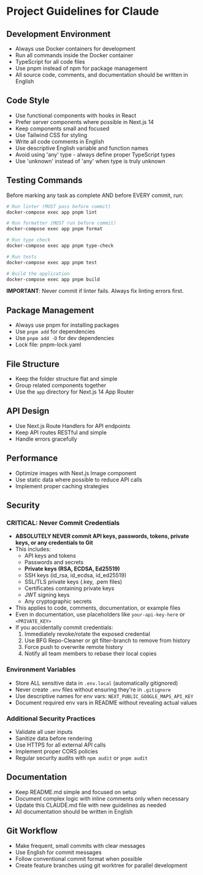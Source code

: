 # Project Guidelines for Claude

## Development Environment

- Always use Docker containers for development
- Run all commands inside the Docker container
- TypeScript for all code files
- Use pnpm instead of npm for package management
- All source code, comments, and documentation should be written in English

## Code Style

- Use functional components with hooks in React
- Prefer server components where possible in Next.js 14
- Keep components small and focused
- Use Tailwind CSS for styling
- Write all code comments in English
- Use descriptive English variable and function names
- Avoid using 'any' type - always define proper TypeScript types
- Use 'unknown' instead of 'any' when type is truly unknown

## Testing Commands

Before marking any task as complete AND before EVERY commit, run:

```bash
# Run linter (MUST pass before commit)
docker-compose exec app pnpm lint

# Run formatter (MUST run before commit)
docker-compose exec app pnpm format

# Run type check
docker-compose exec app pnpm type-check

# Run tests
docker-compose exec app pnpm test

# Build the application
docker-compose exec app pnpm build
```

**IMPORTANT**: Never commit if linter fails. Always fix linting errors first.

## Package Management

- Always use pnpm for installing packages
- Use `pnpm add` for dependencies
- Use `pnpm add -D` for dev dependencies
- Lock file: pnpm-lock.yaml

## File Structure

- Keep the folder structure flat and simple
- Group related components together
- Use the `app` directory for Next.js 14 App Router

## API Design

- Use Next.js Route Handlers for API endpoints
- Keep API routes RESTful and simple
- Handle errors gracefully

## Performance

- Optimize images with Next.js Image component
- Use static data where possible to reduce API calls
- Implement proper caching strategies

## Security

### CRITICAL: Never Commit Credentials

- **ABSOLUTELY NEVER commit API keys, passwords, tokens, private keys, or any credentials to Git**
- This includes:
  - API keys and tokens
  - Passwords and secrets
  - **Private keys (RSA, ECDSA, Ed25519)**
  - SSH keys (id_rsa, id_ecdsa, id_ed25519)
  - SSL/TLS private keys (.key, .pem files)
  - Certificates containing private keys
  - JWT signing keys
  - Any cryptographic secrets
- This applies to code, comments, documentation, or example files
- Even in documentation, use placeholders like `your-api-key-here` or `<PRIVATE_KEY>`
- If you accidentally commit credentials:
  1. Immediately revoke/rotate the exposed credential
  2. Use BFG Repo-Cleaner or git filter-branch to remove from history
  3. Force push to overwrite remote history
  4. Notify all team members to rebase their local copies

### Environment Variables

- Store ALL sensitive data in `.env.local` (automatically gitignored)
- Never create `.env` files without ensuring they're in `.gitignore`
- Use descriptive names for env vars: `NEXT_PUBLIC_GOOGLE_MAPS_API_KEY`
- Document required env vars in README without revealing actual values

### Additional Security Practices

- Validate all user inputs
- Sanitize data before rendering
- Use HTTPS for all external API calls
- Implement proper CORS policies
- Regular security audits with `npm audit` or `pnpm audit`

## Documentation

- Keep README.md simple and focused on setup
- Document complex logic with inline comments only when necessary
- Update this CLAUDE.md file with new guidelines as needed
- All documentation should be written in English

## Git Workflow

- Make frequent, small commits with clear messages
- Use English for commit messages
- Follow conventional commit format when possible
- Create feature branches using git worktree for parallel development
